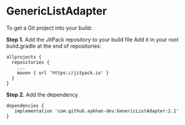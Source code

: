 # GenericListAdapter

To get a Git project into your build:

**Step 1.** Add the JitPack repository to your build file
Add it in your root build.gradle at the end of repositories:

```
allprojects {
  repositories {
    ...
    maven { url 'https://jitpack.io' }
  }
}
```

**Step 2.** Add the dependency

```
dependencies {
   implementation 'com.github.aykhan-dev:GenericListAdapter:2.1'
}
```
